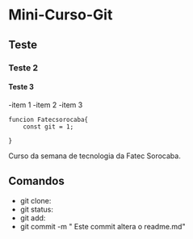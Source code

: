# Mini-Curso-Git
## Teste
### Teste 2
#### Teste 3
-item 1
-item 2
-item 3

```
funcion Fatecsorocaba{
    const git = 1;

}
```
Curso da semana de tecnologia da Fatec Sorocaba.
## Comandos
- git clone:
- git status:
- git add:
- git commit -m " Este commit altera o readme.md"
